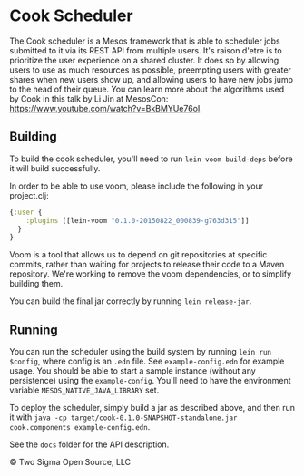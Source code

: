 # Cook Scheduler

The Cook scheduler is a Mesos framework that is able to scheduler jobs submitted to it via its REST API from multiple users.
It's raison d'etre is to prioritize the user experience on a shared cluster.
It does so by allowing users to use as much resources as possible, preempting users with greater shares when new users show up, and allowing users to have new jobs jump to the head of their queue.
You can learn more about the algorithms used by Cook in this talk by Li Jin at MesosCon: https://www.youtube.com/watch?v=BkBMYUe76oI.

## Building

To build the cook scheduler, you'll need to run `lein voom build-deps` before it will build successfully.

In order to be able to use voom, please include the following in your project.clj:

```clojure
{:user {
    :plugins [[lein-voom "0.1.0-20150822_000839-g763d315"]]
  }
}
```

Voom is a tool that allows us to depend on git repositories at specific commits, rather than waiting for projects to release their code to a Maven repository.
We're working to remove the voom dependencies, or to simplify building them.

You can build the final jar correctly by running `lein release-jar`.

## Running

You can run the scheduler using the build system by running `lein run $config`, where config is an `.edn` file.
See `example-config.edn` for example usage.
You should be able to start a sample instance (without any persistence) using the `example-config`.
You'll need to have the environment variable `MESOS_NATIVE_JAVA_LIBRARY` set.

To deploy the scheduler, simply build a jar as described above, and then run it with `java -cp target/cook-0.1.0-SNAPSHOT-standalone.jar cook.components example-config.edn`.

See the `docs` folder for the API description.

© Two Sigma Open Source, LLC
